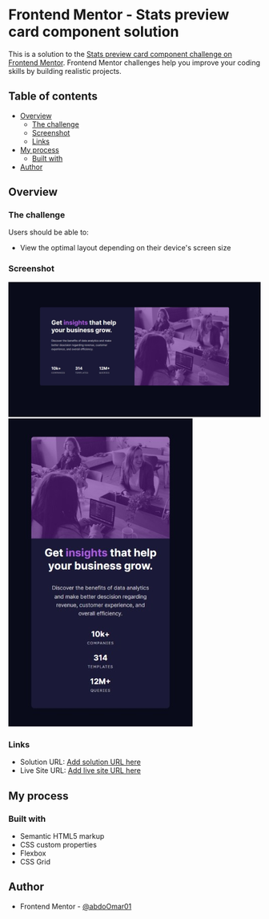 # Frontend Mentor - Stats preview card component solution

This is a solution to the [Stats preview card component challenge on Frontend Mentor](https://www.frontendmentor.io/challenges/stats-preview-card-component-8JqbgoU62). Frontend Mentor challenges help you improve your coding skills by building realistic projects. 

## Table of contents

- [Overview](#overview)
  - [The challenge](#the-challenge)
  - [Screenshot](#screenshot)
  - [Links](#links)
- [My process](#my-process)
  - [Built with](#built-with)
- [Author](#author)

## Overview

### The challenge

Users should be able to:

- View the optimal layout depending on their device's screen size

### Screenshot

![](./screenshot.jpeg)
![](./screenshot_mobile.jpeg)

### Links

- Solution URL: [Add solution URL here](https://www.frontendmentor.io/solutions/stats-preview-card-yznPOyFwUX)
- Live Site URL: [Add live site URL here](https://abdoomar01.github.io/statspreview/)

## My process

### Built with

- Semantic HTML5 markup
- CSS custom properties
- Flexbox
- CSS Grid

## Author

- Frontend Mentor - [@abdoOmar01](https://www.frontendmentor.io/profile/abdoOmar01)